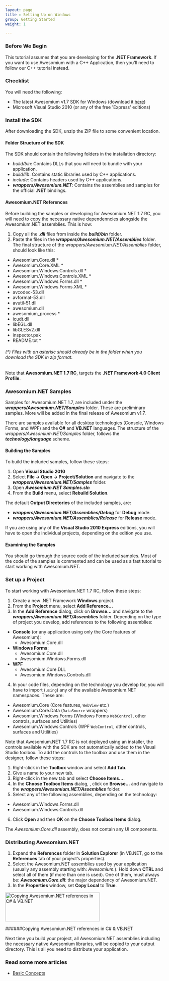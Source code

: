 ```yaml
---
layout: page
title : Setting Up on Windows
group: Getting Started
weight: 1

---
```


### Before We Begin

This tutorial assumes that you are developing for the **.NET Framework**. If you want to use Awesomium with a C++ Application, then you'll need to follow our C++ tutorial instead.

### Checklist
You will need the following:

* The latest Awesomium v1.7 SDK for Windows (download it [here](http://www.awesomium.com/download/))
* Microsoft Visual Studio 2010 (or any of the free 'Express' editions)

### Install the SDK
After downloading the SDK, unzip the ZIP file to some convenient location.

#### Folder Structure of the SDK
The SDK should contain the following folders in the installation directory:

* *build/bin*: Contains DLLs that you will need to bundle with your application.
* *build/lib*: Contains static libraries used by C++ applications.
* *include*: Contains headers used by C++ applications.
* **_wrappers/Awesomium.NET_**: Contains the assemblies and samples for the official **.NET** bindings.

#### Awesomium.NET References

Before building the samples or developing for Awesomium.NET 1.7 RC, you will need to copy the necessary native dependenncies alongside the Awesomium.NET assemblies. This is how:

1. Copy all the **_.dll_** files from inside the **_build/bin_** folder.
2. Paste the files in the **_wrappers/Awesomium.NET/Assemblies_** folder. The final structure of the *wrappers/Awesomium.NET/Assemblies* folder, should look like this:
  * Awesomium.Core.dll *
  * Awesomium.Core.XML *
  * Awesomium.Windows.Controls.dll *
  * Awesomium.Windows.Controls.XML *
  * Awesomium.Windows.Forms.dll *
  * Awesomium.Windows.Forms.XML *
  * avcodec-53.dll
  * avformat-53.dll
  * avutil-51.dll
  * awesomium.dll
  * awesomium_process *
  * icudt.dll
  * libEGL.dll
  * libGLESv2.dll
  * inspector.pak
  * README.txt *

  ###### (*) Files with an asterisc should already be in the folder when you download the SDK in zip format.

Note that **Awesomium.NET 1.7 RC**, targets the **.NET Framework 4.0 Client Profile**.

### Awesomium.NET Samples

Samples for Awesomium.NET 1.7, are included under the **_wrappers/Awesomium.NET/Samples_** folder. These are preliminary samples. More will be added in the final release of Awesomium v1.7.

There are samples available for all desktop technologies (Console, Windows Forms, and WPF) and the **C#** and **VB.NET** languages. The structure of the *wrappers/Awesomium.NET/Samples* folder, follows the **_technology/language_** scheme.

#### Building the Samples

To build the included samples, follow these steps:

1. Open **Visual Studio 2010**
2. Select **File -> Open -> Project/Solution** and navigate to the **_wrappers/Awesomium.NET/Samples_** folder.
3. Open **_Awesomium.NET Samples.sln_**
4. From the **Build** menu, select **Rebuild Solution**.

The default **Output Directories** of the included samples, are: 

* **_wrappers/Awesomium.NET/Assemblies/Debug_** for **Debug** mode.
* **_wrappers/Awesomium.NET/Assemblies/Release_** for **Release** mode.

If you are using any of the **Visual Studio 2010 Express** editions, you will have to open the individual projects, depending on the edition you use.

#### Examining the Samples

You should go through the source code of the included samples. Most of the code of the samples is commented and can be used as a fast tutorial to start working with Awesomium.NET.

### Set up a Project

To start working with Awesomium.NET 1.7 RC, follow these steps:

1. Create a new .NET Framework **Windows** project.
2. From the **Project** menu, select **Add Reference...**
3. In the **Add Reference** dialog, click on **Browse...** and navigate to the **_wrappers/Awesomium.NET/Assemblies_** folder. Depending on the type of project you develop, add references to the following assemblies:

  * **Console** (or any application using only the Core features of Awesomium):
      * Awesomium.Core.dll
  * **Windows Forms**:
      * Awesomium.Core.dll
      * Awesomium.Windows.Forms.dll
  * **WPF**
      * Awesomium.Core.DLL
      * Awesomium.Windows.Controls.dll
4. In your code files, depending on the technology you develop for, you will have to import (`using`) any of the available Awesomium.NET namespaces. These are:
  * Awesomium.Core (Core features, `WebView` etc.)
  * Awesomium.Core.Data (`DataSource` wrappers)
  * Awesomium.Windows.Forms (Windows Forms `WebControl`, other controls, surfaces and Utilities)
  * Awesomium.Windows.Controls (WPF `WebControl`, other controls, surfaces and Utilities)

Note that Awesomium.NET 1.7 RC is not deployed using an installer, the controls available with the SDK are not automatically added to the Visual Studio toolbox. To add the controls to the toolbox and use them in the designer, follow these steps:

1. Right-click in the **Toolbox** window and select **Add Tab**.
2. Give a name to your new tab.
3. Right-click in the new tab and select **Choose Items...**.
4. In the **Choose Toolbox Items** dialog, , click on **Browse...** and navigate to the **_wrappers/Awesomium.NET/Assemblies_** folder.
5. Select any of the following assemblies, depending on the technology:
  * Awesomium.Windows.Forms.dll
  * Awesomium.Windows.Controls.dll
6. Click **Open** and then **OK** on the **Choose Toolbox Items** dialog.

The *Awesomium.Core.dll* assembly, does not contain any UI components.

### Distributing Awesomium.NET

1. Expand the **References** folder in **Solution Explorer** (in VB.NET, go to the **References** tab of your project’s properties).
2. Select the Awesomium.NET assemblies used by your application (usually any assembly starting with: *Awesomium.*). Hold down **CTRL** and select all of them (if more than one is used). One of them, must always be: **_Awesomium.Core.dll_**: the major dependency of Awesomium.NET.
3. In the **Properties** window, set **Copy Local** to **True**.

  <a href="http://labs.awesomium.com/wp-content/uploads/distribute.png"><img src="http://labs.awesomium.com/wp-content/uploads/distribute-300x92.png" alt="Copying Awesomium.NET references in C# &amp; VB.NET" title="Copying Awesomium.NET references in C# &amp; VB.NET" width="300" height="92" class="size-medium wp-image-1137"></a>

  ######Copying Awesomium.NET references in C# & VB.NET

Next time you build your project, all Awesomium.NET assemblies including the necessary native Awesomium libraries, will be copied to your output directory. This is all you need to distribute your application.

### Read some more articles
* [Basic Concepts](basic-concepts.html)

